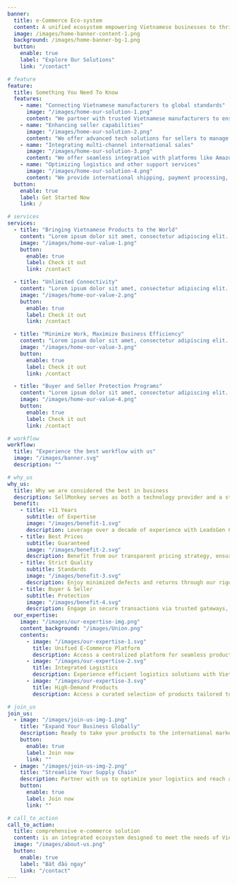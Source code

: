 ```yaml
---
banner:
  title: e-Commerce Eco-system
  content: A unified ecosystem empowering Vietnamese businesses to thrive in global markets.
  image: /images/home-banner-content-1.png
  background: /images/home-banner-bg-1.png
  button:
    enable: true
    label: "Explore Our Solutions"
    link: "/contact"

# feature
feature:
  title: Something You Need To Know
  features:
    - name: "Connecting Vietnamese manufacturers to global standards"
      image: "/images/home-our-solution-1.png"
      content: "We partner with trusted Vietnamese manufacturers to ensure high-quality, cost-efficient production that meets international standards."
    - name: "Enhancing seller capabilities"
      image: "/images/home-our-solution-2.png"
      content: "We offer advanced tech solutions for sellers to manage products, optimize inventory, and develop marketing strategies, enabling market expansion and sales growth with tech and logistics support."
    - name: "Integrating multi-channel international sales"
      image: "/images/home-our-solution-3.png"
      content: "We offer seamless integration with platforms like Amazon, Etsy, Walmart, and Shopify, empowering Vietnamese businesses to expand globally with a single interface for managing all operations."
    - name: "Optimizing logistics and other support services"
      image: "/images/home-our-solution-4.png"
      content: "We provide international shipping, payment processing, and supply chain optimization for fast, safe delivery, including smart inventory management and logistics strategies to minimize risks and costs."
  button:
    enable: true
    label: Get Started Now
    link: /

# services
services:
  - title: "Bringing Vietnamese Products to the World"
    content: "Lorem ipsum dolor sit amet, consectetur adipiscing elit. Consequat tristique eget amet, tempus eu at consecttur. Leo facilisi nunc viverra tellus. Ac laoreet sit vel consquat. consectetur adipiscing elit. Consequat tristique eget amet, tempus eu at consecttur. Leo facilisi nunc viverra tellus. Ac laoreet sit vel consquat."
    image: "/images/home-our-value-1.png"
    button:
      enable: true
      label: Check it out
      link: /contact

  - title: "Unlimited Connectivity"
    content: "Lorem ipsum dolor sit amet, consectetur adipiscing elit. Consequat tristique eget amet, tempus eu at consecttur. Leo facilisi nunc viverra tellus. Ac laoreet sit vel consquat. consectetur adipiscing elit. Consequat tristique eget amet, tempus eu at consecttur. Leo facilisi nunc viverra tellus. Ac laoreet sit vel consquat."
    image: "/images/home-our-value-2.png"
    button:
      enable: true
      label: Check it out
      link: /contact

  - title: "Minimize Work, Maximize Business Efficiency"
    content: "Lorem ipsum dolor sit amet, consectetur adipiscing elit. Consequat tristique eget amet, tempus eu at consecttur. Leo facilisi nunc viverra tellus. Ac laoreet sit vel consquat. consectetur adipiscing elit. Consequat tristique eget amet, tempus eu at consecttur. Leo facilisi nunc viverra tellus. Ac laoreet sit vel consquat."
    image: "/images/home-our-value-3.png"
    button:
      enable: true
      label: Check it out
      link: /contact

  - title: "Buyer and Seller Protection Programs"
    content: "Lorem ipsum dolor sit amet, consectetur adipiscing elit. Consequat tristique eget amet, tempus eu at consecttur. Leo facilisi nunc viverra tellus. Ac laoreet sit vel consquat. consectetur adipiscing elit. Consequat tristique eget amet, tempus eu at consecttur. Leo facilisi nunc viverra tellus. Ac laoreet sit vel consquat."
    image: "/images/home-our-value-4.png"
    button:
      enable: true
      label: Check it out
      link: /contact

# workflow
workflow:
  title: "Experience the best workflow with us"
  image: "/images/banner.svg"
  description: ""

# why_us
why_us:
  title: Why we are considered the best in business
  description: SellMonkey serves as both a technology provider and a strategic partner, enabling Vietnamese businesses to seize global opportunities sustainably while promoting the growth of Vietnamese products in international markets.
  benefit:
    - title: +11 Years
      subtitle: of Expertise
      image: "/images/benefit-1.svg"
      description: Leverage over a decade of experience with LeadsGen Group to confidently expand your business globally.
    - title: Best Prices
      subtitle: Guaranteed
      image: "/images/benefit-2.svg"
      description: Benefit from our transparent pricing strategy, ensuring the best prices for sellers and buyers alike.
    - title: Strict Quality
      subtitle: Standards
      image: "/images/benefit-3.svg"
      description: Enjoy minimized defects and returns through our rigorous quality controls, enhancing customer satisfaction.h
    - title: Buyer & Seller
      subtitle: Protection
      image: "/images/benefit-4.svg"
      description: Engage in secure transactions via trusted gateways, fostering confidence in every trade.
  our_expertise:
    image: "/images/our-expertise-img.png"
    content_background: "/images/Union.png"
    contents:
      - image: "/images/our-expertise-1.svg"
        title: Unified E-Commerce Platform
        description: Access a centralized platform for seamless product management, logistics, payments, and customer service.
      - image: "/images/our-expertise-2.svg"
        title: Integrated Logistics
        description: Experience efficient logistics solutions with Viettel Post, ensuring fast and safe deliveries to global markets.
      - image: "/images/our-expertise-3.svg"
        title: High-Demand Products
        description: Access a curated selection of products tailored to meet international market trends, maximizing your business potential.

# join_us
join_us:
  - image: "/images/join-us-img-1.png"
    title: "Expand Your Business Globally"
    description: Ready to take your products to the international market with SellMonkey.
    button:
      enable: true
      label: Join now
      link: ""
  - image: "/images/join-us-img-2.png"
    title: "Streamline Your Supply Chain"
    description: Partner with us to optimize your logistics and reach a broader customer base.
    button:
      enable: true
      label: Join now
      link: ""

# call_to_action
call_to_action:
  title: comprehensive e-commerce solution
  content: is an integrated ecosystem designed to meet the needs of Vietnamese businesses in expanding into international markets.
  image: "/images/about-us.png"
  button:
    enable: true
    label: "Bắt đầu ngay"
    link: "/contact"
---
```


